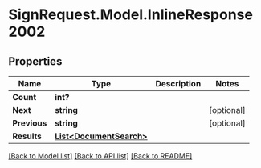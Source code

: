 # SignRequest.Model.InlineResponse2002
## Properties

Name | Type | Description | Notes
------------ | ------------- | ------------- | -------------
**Count** | **int?** |  | 
**Next** | **string** |  | [optional] 
**Previous** | **string** |  | [optional] 
**Results** | [**List&lt;DocumentSearch&gt;**](DocumentSearch.md) |  | 

[[Back to Model list]](../README.md#documentation-for-models) [[Back to API list]](../README.md#documentation-for-api-endpoints) [[Back to README]](../README.md)

